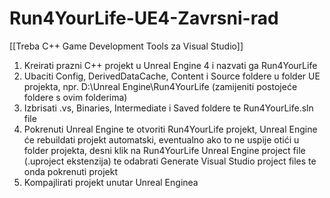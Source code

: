 # Run4YourLife-UE4-Zavrsni-rad
[[Treba C++ Game Development Tools za Visual Studio]]
1. Kreirati prazni C++ projekt u Unreal Engine 4 i nazvati ga Run4YourLife
2. Ubaciti Config, DerivedDataCache, Content i Source foldere u folder UE projekta, npr. D:\Unreal Engine\Run4YourLife (zamijeniti postojeće foldere s ovim folderima)
3. Izbrisati .vs, Binaries, Intermediate i Saved foldere te Run4YourLife.sln file
4. Pokrenuti Unreal Engine te otvoriti Run4YourLife projekt, Unreal Engine će rebuildati projekt automatski, eventualno ako to ne uspije otići u folder projekta,
desni klik na Run4YourLife Unreal Engine project file (.uproject ekstenzija) te odabrati Generate Visual Studio project files te onda pokrenuti projekt
5. Kompajlirati projekt unutar Unreal Enginea
